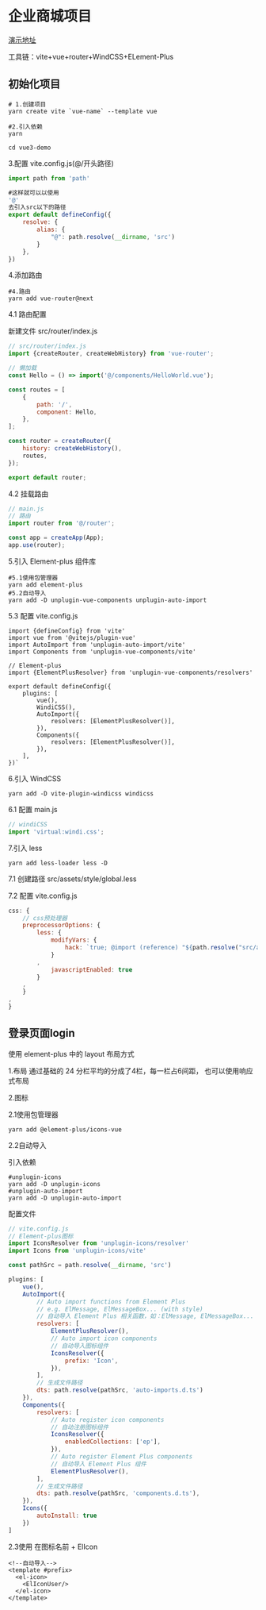 # 企业商城项目

[演示地址](http://shopadmin.dishawang.com/)

工具链：vite+vue+router+WindCSS+ELement-Plus

## 初始化项目

```shell
# 1.创建项目
yarn create vite `vue-name` --template vue

#2.引入依赖
yarn

cd vue3-demo

```

3.配置 vite.config.js(@/开头路径)

```js
import path from 'path'

#这样就可以以使用
'@'
去引入src以下的路径
export default defineConfig({
    resolve: {
        alias: {
            "@": path.resolve(__dirname, 'src')
        }
    },
})
```

4.添加路由

```shell
#4.路由
yarn add vue-router@next
```

4.1 路由配置

新建文件 src/router/index.js

```js
// src/router/index.js
import {createRouter, createWebHistory} from 'vue-router';

// 懒加载
const Hello = () => import('@/components/HelloWorld.vue');

const routes = [
    {
        path: '/',
        component: Hello,
    },
];

const router = createRouter({
    history: createWebHistory(),
    routes,
});

export default router;
```

4.2 挂载路由

```js
// main.js
// 路由
import router from '@/router';

const app = createApp(App);
app.use(router);
```

5.引入 Element-plus 组件库

```shell
#5.1使用包管理器
yarn add element-plus
#5.2自动导入
yarn add -D unplugin-vue-components unplugin-auto-import
```

5.3 配置 vite.config.js

```shell
import {defineConfig} from 'vite'
import vue from '@vitejs/plugin-vue'
import AutoImport from 'unplugin-auto-import/vite'
import Components from 'unplugin-vue-components/vite'

// Element-plus
import {ElementPlusResolver} from 'unplugin-vue-components/resolvers'

export default defineConfig({
    plugins: [
        vue(),
        WindiCSS(),
        AutoImport({
            resolvers: [ElementPlusResolver()],
        }),
        Components({
            resolvers: [ElementPlusResolver()],
        }),
    ],
})`
```

6.引入 WindCSS

```shell
yarn add -D vite-plugin-windicss windicss
```

6.1 配置 main.js

```js
// windiCSS
import 'virtual:windi.css';
```

7.引入 less

```shell
yarn add less-loader less -D
```

7.1 创建路径
src/assets/style/global.less

7.2 配置 vite.config.js

```js
css: {
    // css预处理器
    preprocessorOptions: {
        less: {
            modifyVars: {
                hack: `true; @import (reference) "${path.resolve("src/assets/style/global.less")}";`
            }
        ,
            javascriptEnabled: true
        }
    ,
    }
,
}
```

## 登录页面login

使用 element-plus 中的 layout 布局方式

1.布局
通过基础的 24 分栏平均的分成了4栏，每一栏占6间距，
也可以使用响应式布局

2.图标

2.1使用包管理器

```shell
yarn add @element-plus/icons-vue
```

2.2自动导入

引入依赖

```shell
#unplugin-icons
yarn add -D unplugin-icons
#unplugin-auto-import
yarn add -D unplugin-auto-import
```

配置文件

```js
// vite.config.js
// Element-plus图标
import IconsResolver from 'unplugin-icons/resolver'
import Icons from 'unplugin-icons/vite'

const pathSrc = path.resolve(__dirname, 'src')

plugins: [
    vue(),
    AutoImport({
        // Auto import functions from Element Plus
        // e.g. ElMessage, ElMessageBox... (with style)
        // 自动导入 Element Plus 相关函数，如：ElMessage, ElMessageBox... (带样式)
        resolvers: [
            ElementPlusResolver(),
            // Auto import icon components
            // 自动导入图标组件
            IconsResolver({
                prefix: 'Icon',
            }),
        ],
        // 生成文件路径
        dts: path.resolve(pathSrc, 'auto-imports.d.ts')
    }),
    Components({
        resolvers: [
            // Auto register icon components
            // 自动注册图标组件
            IconsResolver({
                enabledCollections: ['ep'],
            }),
            // Auto register Element Plus components
            // 自动导入 Element Plus 组件
            ElementPlusResolver(),
        ],
        // 生成文件路径
        dts: path.resolve(pathSrc, 'components.d.ts'),
    }),
    Icons({
        autoInstall: true
    })
]
```

2.3使用
在图标名前 + ElIcon
```vue
<!--自动导入-->
<template #prefix>
  <el-icon>
    <ElIconUser/>
  </el-icon>
</template>
```
